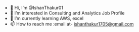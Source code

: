 - 👋 Hi, I’m @IshanThakur01
- 👀 I’m interested in Consulting and Analytics Job Profile
- 🌱 I’m currently learning AWS, excel
- 📫 How to reach me :email at- ishanthakur1705@gmail.com

<!---
IshanThakur01/IshanThakur01 is a ✨ special ✨ repository because its `README.md` (this file) appears on your GitHub profile.
You can click the Preview link to take a look at your changes.
--->

